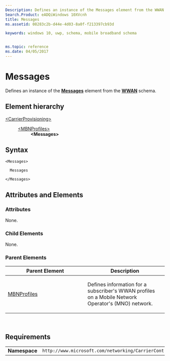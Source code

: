 ```yaml
---
Description: Defines an instance of the Messages element from the WWAN schema.
Search.Product: eADQiWindows 10XVcnh
title: Messages
ms.assetid: 08283c2b-d44e-4d03-8a0f-f213397cb93d

keywords: windows 10, uwp, schema, mobile broadband schema


ms.topic: reference
ms.date: 04/05/2017
---
```


# Messages


Defines an instance of the [**Messages**](../wwan/element-messages.md) element from the [**WWAN**](../wwan/schema-root.md) schema.

## Element hierarchy

<dl>
<dt><a href="element-carrierprovisioning.md">&lt;CarrierProvisioning&gt;</a></dt>
<dd>
<dl>
<dt><a href="element-mbnprofiles.md">&lt;MBNProfiles&gt;</a></dt>
<dd><b>&lt;Messages&gt;</b></dd>
</dl>
</dd>
</dl>

## Syntax

``` syntax
<Messages>

  Messages

</Messages>
```

## Attributes and Elements


### Attributes

None.

### Child Elements

None.

### Parent Elements

<table>
<colgroup>
<col width="50%" />
<col width="50%" />
</colgroup>
<thead>
<tr class="header">
<th>Parent Element</th>
<th>Description</th>
</tr>
</thead>
<tbody>
<tr class="odd">
<td><a href="element-mbnprofiles.md">MBNProfiles</a> </td>
<td><p>Defines information for a subscriber's WWAN profiles on a Mobile Network Operator's (MNO) network.</p></td>
</tr>
</tbody>
</table>

 

## Requirements

|          |         |
|----------|--------------|
| **Namespace** | `http://www.microsoft.com/networking/CarrierControl/v1` |

 

 
